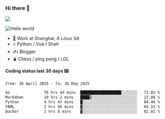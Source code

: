 ### Hi there 👋
![](https://komarev.com/ghpvc/?username=Xuhandsome)


<img src="https://github-readme-stats.vercel.app/api?username=XuHandsome&show_icons=true&theme=merko" alt="Hello world">

<br/>

- 🍻  Work at Shanghai, _A Linux SA_
- ⚡  Python / Vue / Shell
- ✍️  Blogger
- ♟  Chess / ping pong / LOL

#### Coding status last 30 days ⌨️

<!--START_SECTION:waka-->

```txt
From: 30 April 2025 - To: 30 May 2025

Go               76 hrs 44 mins  ██████████████████░░░░░░░   72.02 %
Markdown         19 hrs 2 mins   ████▒░░░░░░░░░░░░░░░░░░░░   17.88 %
Python           4 hrs 43 mins   █░░░░░░░░░░░░░░░░░░░░░░░░   04.44 %
YAML             2 hrs 40 mins   ▓░░░░░░░░░░░░░░░░░░░░░░░░   02.51 %
Docker           2 hrs 8 mins    ▓░░░░░░░░░░░░░░░░░░░░░░░░   02.01 %
```

<!--END_SECTION:waka-->
